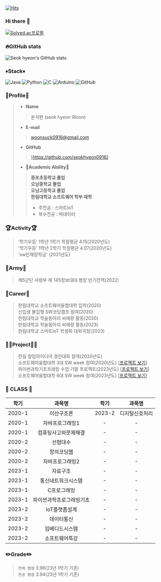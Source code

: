 [![Hits](https://hits.seeyoufarm.com/api/count/incr/badge.svg?url=https%3A%2F%2Fgithub.com%2Fseokhyeon0916&count_bg=%235560C8&title_bg=%238F91BA&icon=chupachups.svg&icon_color=%23D9BBBB&title=hits&edge_flat=true)](https://hits.seeyoufarm.com)
### Hi there 👋
[![Solved.ac프로필](http://mazassumnida.wtf/api/v2/generate_badge?boj=w010916)](https://solved.ac/w010916)

### 🔥GitHub stats
![Seok hyeon's GitHub stats](https://github-readme-stats.vercel.app/api?username=seokhyeon0916&show_icons=true&theme=radical)
### ♦️Stack♦️
![Java](https://img.shields.io/badge/-Java-007396?style=for-the-badge&logo=java&logoColor=white)
![Python](https://img.shields.io/badge/-Python-3776AB?style=for-the-badge&logo=python&logoColor=white)
![C](https://img.shields.io/badge/-C-A8B9CC?style=for-the-badge&logo=c&logoColor=white)
![Arduino](https://img.shields.io/badge/-Arduino-00979D?style=for-the-badge&logo=arduino&logoColor=white)
![GitHub](https://img.shields.io/badge/-GitHub-181717?style=for-the-badge&logo=GitHub&logoColor=white)

### 👀Profile👀
> - __Name__
>> 운석현 (seok hyeon Woon)
> - __E-mail__
>> woonsuck0916@gmail.com
> - __GitHub__
>> [https://github.com/seokhyeon0916]
> - __🏫Academic Ability🏫__
>> __증포초등학교 졸업__ <br>
>> __오남중학교 졸업__  <br> 
>> __오남고등학교 졸업__ <br>
>> __한림대학교 소프트웨어 학부 재학__
>> + 주전공 : 스마트IoT
>> + 복수전공 : 빅데이터
### 🏆Activity🏆
> '학기우등' 1학년 1학기 학점평균 4.15(2020년도)<br>
> '학기우등' 1학년 2학기 학점평균 4.07(2020년도)<br>
> 'sw인재장학금' (2021년도)<br> 
### 🔫Army🔫
>제5군단 사령부 제 145정보대대 병장 만기전역(2022)<br>
### 📃Career📃
> 한림대학교 소프트웨어융합대학 입학(2020)<br>
> 신입생 몰입형 SW코딩캠프 참여(2020)<br>
> 한림대학교 학술동아리 씨애랑 활동(2020)<br>
> 한림대학교 학술동아리 씨애랑 활동(2023)<br>
> 한림대학교 스마트IoT 학생회 대외국장(2023)<br>

### 👨‍🎓Project👨‍🎓
> 한림 창업아이디어 경진대회 참여(2020년도)<br>
> 소프트웨어융합대학 3대 SW week 참여(2020년도)   \[[프로젝트 보기](https://github.com/seokhyeon0916/omok_online)\]<br>
> 파이썬과학기초프래밍 수업 기말 프로젝트(2023년도) \[[프로젝트 보기](https://github.com/seokhyeon0916/Term-Project)\]<br>
> 소프트웨어융합대학 6대 SW week 참여(2023년도) \[[프로젝트 보기](https://github.com/seokhyeon0916/AUTO-RC-CAR)\]<br>
### 📖 CLASS 📖 
|학기|과목명|학기|과목명|
|:---:|:---:|:---:|:---:|
|2020-1|이산구조론|2023-2|디지털신호처리|
|2020-1|자바프로그래밍1|-|-|
|2020-1|컴퓨팅사고와문제해결|-|-|
|2020-2|선형대수|-|-|
|2020-2|창의코딩웹|-|-|
|2020-2|자바프로그래밍2|-|-|
|2023-1|자료구조|-|-|
|2023-1|통신네트워크시스템|-|-|
|2023-1|C프로그래밍|-|-|
|2023-1|파이썬과학프로그래밍기초|-|-|
|2023-2|IoT플랫폼설계|-|-|
|2023-2|데이터통신|-|-|
|2023-2|임베디드시스템|-|-|
|2023-2|소프트웨어특강|-|-|

### ✏️Grade✏️
> `전체 평점` 3.96(23년 1학기 기준)<br>
> `전공 평점` 3.94(23년 1학기 기준)<br>

